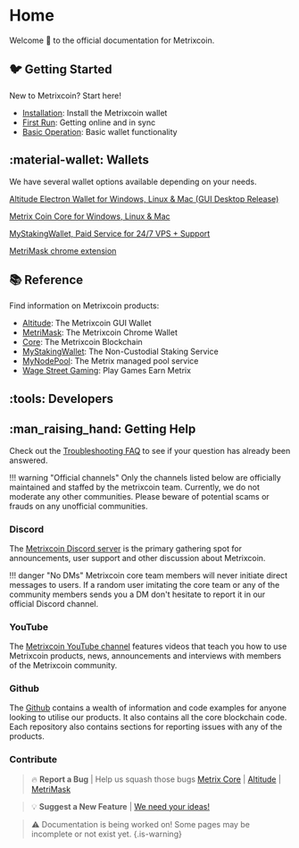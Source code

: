 # Home
Welcome :wave: to the official documentation for Metrixcoin.

## :bird: Getting Started
New to Metrixcoin? Start here!

- [Installation](altitude/install): Install the Metrixcoin wallet
- [First Run](altitude/firstrun): Getting online and in sync
- [Basic Operation](altitude/basicfunctions): Basic wallet functionality

## :material-wallet: Wallets

We have several wallet options available depending on your needs.

[Altitude Electron Wallet for Windows, Linux & Mac (GUI Desktop Release)](https://github.com/TheLindaProjectInc/Altitude/releases/latest)
  
[Metrix Coin Core for Windows, Linux & Mac](https://github.com/TheLindaProjectInc/Metrix/releases/latest)
  
[MyStakingWallet, Paid Service for 24/7 VPS + Support](https://www.mystakingwallet.com/)

[MetriMask chrome extension](https://chrome.google.com/webstore/detail/metrimask/pgjlaaokfffcapdcakncnhpmigjlnpei)

## :books: Reference
Find information on Metrixcoin products:

- [Altitude](): The Metrixcoin GUI Wallet
- [MetriMask](): The Metrixcoin Chrome Wallet
- [Core](): The Metrixcoin Blockchain
- [MyStakingWallet](): The Non-Custodial Staking Service
- [MyNodePool](): The Metrix managed pool service
- [Wage Street Gaming](): Play Games Earn Metrix

## :tools: Developers

## :man_raising_hand: Getting Help
Check out the [Troubleshooting FAQ](faq) to see if your question has already been answered.

!!! warning "Official channels"
    Only the channels listed below are officially maintained and staffed by the metrixcoin team. Currently, we do not moderate any other communities. Please beware of potential scams or frauds on any unofficial communities.


### Discord
The [Metrixcoin Discord server](https://discord.gg/ZFqJu4c) is the primary gathering spot for announcements, user support and other discussion about Metrixcoin. 

!!! danger "No DMs"
    Metrixcoin core team members will never initiate direct messages to users. If a random user imitating the core team or any of the community members sends you a DM don't hesitate to report it in our official Discord channel.

### YouTube

The [Metrixcoin YouTube channel](https://www.youtube.com/officialmetrixcoinnews) features videos that teach you how to use Metrixcoin products, news, announcements and interviews with members of the Metrixcoin community.

### Github

The [Github](https://github.com/TheLindaProjectInc) contains a wealth of information and code examples for anyone looking to utilise our products. It also contains all the core blockchain code. Each repository also contains sections for reporting issues with any of the products.


### Contribute

> :fire: **Report a Bug** | Help us squash those bugs [Metrix Core](https://github.com/TheLindaProjectInc/metrix/issues) | [Altitude](https://github.com/TheLindaProjectInc/altitude/issues) | [MetriMask](https://github.com/TheLindaProjectInc/MetriMask/issues)

> :bulb: **Suggest a New Feature** | [We need your ideas!](http://feedback.metrixcoin.com)


> :warning: Documentation is being worked on! Some pages may be incomplete or not exist yet.
{.is-warning}

